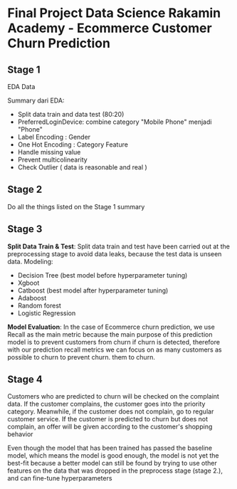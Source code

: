 # Final Project Data Science Rakamin Academy - Ecommerce Customer Churn Prediction
## Stage 1
EDA Data

Summary dari EDA:
- Split data train and data test (80:20)
- PreferredLoginDevice: combine category "Mobile Phone" menjadi "Phone"
- Label Encoding : Gender 
- One Hot Encoding : Category Feature
- Handle missing value
- Prevent multicolinearity
- Check Outlier ( data is reasonable and real )

## Stage 2
Do all the things listed on the Stage 1 summary

## Stage 3 
**Split Data Train & Test**: Split data train and test have been carried out at the preprocessing stage to avoid data leaks, because the test data is unseen data.
Modeling:  
- Decision Tree (best model before hyperparameter tuning)
- Xgboot
- Catboost (best model after hyperparameter tuning)
- Adaboost
- Random forest 
- Logistic Regression

**Model Evaluation**: 
In the case of Ecommerce churn prediction, we use Recall as the main metric because the main purpose of this prediction model is to prevent customers from churn if churn is detected, therefore with our prediction recall metrics we can focus on as many customers as possible to churn to prevent churn. them to churn.

## Stage 4
Customers who are predicted to churn will be checked on the complaint data. If the customer complains, the customer goes into the priority category. Meanwhile, if the customer does not complain, go to regular customer service. If the customer is predicted to churn but does not complain, an offer will be given according to the customer's shopping behavior

Even though the model that has been trained has passed the baseline model, which means the model is good enough, the model is not yet the best-fit because a better model can still be found by trying to use other features on the data that was dropped in the preprocess stage (stage 2.), and can fine-tune hyperparameters

